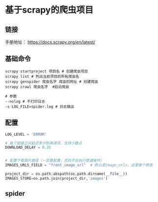 # 基于scrapy的爬虫项目

## 链接

手册地址： https://docs.scrapy.org/en/latest/

## 基础命令

```
scrapy startproject 项目名 # 创建爬虫项目
scrapy list # 列出当前项目的所有爬虫名
scrapy genspider 爬虫名字 爬虫的网址 # 创建爬虫
scrapy crawl 爬虫名字  #启动爬虫

# 参数
--nolog # 不打印日志
-s LOG_FILE=spider.log # 日志输出
```

## 配置

```python
LOG_LEVEL = 'ERROR'

# 每个链接之间延迟多少秒再请求，支持小数点
DOWNLOAD_DELAY = 0.35 


# 配置下载图片路径（一定要配置，否则不会执行管道操作）
IMAGES_URLS_FIELD = "front_image_url"  # 默认是image_urls，这里做个修改

project_dir = os.path.abspath(os.path.dirname(__file__))
IMAGES_STORE=os.path.join(project_dir,'images')
```

## spider